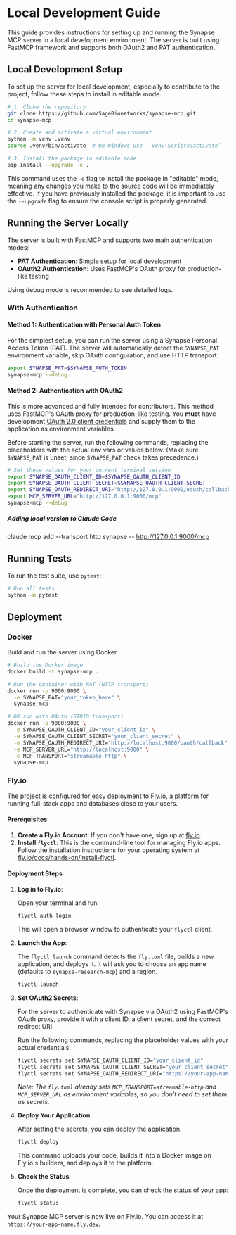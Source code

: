 # Local Development Guide

This guide provides instructions for setting up and running the Synapse MCP server in a local development environment. The server is built using FastMCP framework and supports both OAuth2 and PAT authentication.

## Local Development Setup

To set up the server for local development, especially to contribute to the project, follow these steps to install in editable mode.

```bash
# 1. Clone the repository
git clone https://github.com/SageBionetworks/synapse-mcp.git
cd synapse-mcp

# 2. Create and activate a virtual environment
python -m venv .venv
source .venv/bin/activate  # On Windows use `.venv\Scripts\activate`

# 3. Install the package in editable mode
pip install --upgrade -e .
```

This command uses the `-e` flag to install the package in "editable" mode, meaning any changes you make to the source code will be immediately effective. If you have previously installed the package, it is important to use the `--upgrade` flag to ensure the console script is properly generated.

## Running the Server Locally

The server is built with FastMCP and supports two main authentication modes:
- **PAT Authentication**: Simple setup for local development
- **OAuth2 Authentication**: Uses FastMCP's OAuth proxy for production-like testing

Using debug mode is recommended to see detailed logs.

### With Authentication

#### Method 1: Authentication with Personal Auth Token

For the simplest setup, you can run the server using a Synapse Personal Access Token (PAT). The server will automatically detect the `SYNAPSE_PAT` environment variable, skip OAuth configuration, and use HTTP transport.
```bash
export SYNAPSE_PAT=$SYNAPSE_AUTH_TOKEN
synapse-mcp --debug
```

#### Method 2: Authentication with OAuth2

This is more advanced and fully intended for contributors. This method uses FastMCP's OAuth proxy for production-like testing. You **must** have development [OAuth 2.0 client credentials](https://help.synapse.org/docs/Using-Synapse-as-an-OAuth-Server.2048327904.html) and supply them to the application as environment variables.

Before starting the server, run the following commands, replacing the placeholders with the actual env vars or values below. (Make sure `SYNAPSE_PAT` is unset, since `SYNAPSE_PAT` check takes precedence.)

```bash
# Set these values for your current terminal session
export SYNAPSE_OAUTH_CLIENT_ID=$SYNAPSE_OAUTH_CLIENT_ID
export SYNAPSE_OAUTH_CLIENT_SECRET=$SYNAPSE_OAUTH_CLIENT_SECRET
export SYNAPSE_OAUTH_REDIRECT_URI="http://127.0.0.1:9000/oauth/callback"
export MCP_SERVER_URL="http://127.0.0.1:9000/mcp"
synapse-mcp --debug
```

##### Adding local version to Claude Code

claude mcp add --transport http synapse -- http://127.0.0.1:9000/mcp


## Running Tests

To run the test suite, use `pytest`:

```bash
# Run all tests
python -m pytest
```

## Deployment 

### Docker

Build and run the server using Docker.

```bash
# Build the Docker image
docker build -t synapse-mcp .

# Run the container with PAT (HTTP transport)
docker run -p 9000:9000 \
  -e SYNAPSE_PAT="your_token_here" \
  synapse-mcp

# OR run with OAuth (STDIO transport)
docker run -p 9000:9000 \
  -e SYNAPSE_OAUTH_CLIENT_ID="your_client_id" \
  -e SYNAPSE_OAUTH_CLIENT_SECRET="your_client_secret" \
  -e SYNAPSE_OAUTH_REDIRECT_URI="http://localhost:9000/oauth/callback" \
  -e MCP_SERVER_URL="http://localhost:9000" \
  -e MCP_TRANSPORT="streamable-http" \
  synapse-mcp
```

### Fly.io

The project is configured for easy deployment to [Fly.io](https://fly.io), a platform for running full-stack apps and databases close to your users.

#### Prerequisites

1.  **Create a Fly.io Account**: If you don't have one, sign up at [fly.io](https://fly.io).
2.  **Install `flyctl`**: This is the command-line tool for managing Fly.io apps. Follow the installation instructions for your operating system at [fly.io/docs/hands-on/install-flyctl](https://fly.io/docs/hands-on/install-flyctl/).

#### Deployment Steps

1.  **Log in to Fly.io**:

    Open your terminal and run:
    ```bash
    flyctl auth login
    ```
    This will open a browser window to authenticate your `flyctl` client.

2.  **Launch the App**:

    The `flyctl launch` command detects the `fly.toml` file, builds a new application, and deploys it. It will ask you to choose an app name (defaults to `synapse-research-mcp`) and a region.

    ```bash
    flyctl launch
    ```

3.  **Set OAuth2 Secrets**:

    For the server to authenticate with Synapse via OAuth2 using FastMCP's OAuth proxy, provide it with a client ID, a client secret, and the correct redirect URI.

    Run the following commands, replacing the placeholder values with your actual credentials:
    ```bash
    flyctl secrets set SYNAPSE_OAUTH_CLIENT_ID="your_client_id"
    flyctl secrets set SYNAPSE_OAUTH_CLIENT_SECRET="your_client_secret"
    flyctl secrets set SYNAPSE_OAUTH_REDIRECT_URI="https://your-app-name.fly.dev/oauth/callback"
    ```
    *Note: The `fly.toml` already sets `MCP_TRANSPORT=streamable-http` and `MCP_SERVER_URL` as environment variables, so you don't need to set them as secrets.*

4.  **Deploy Your Application**:

    After setting the secrets, you can deploy the application.
    ```bash
    flyctl deploy
    ```
    This command uploads your code, builds it into a Docker image on Fly.io's builders, and deploys it to the platform.

5.  **Check the Status**:

    Once the deployment is complete, you can check the status of your app:
    ```bash
    flyctl status
    ```

Your Synapse MCP server is now live on Fly.io. You can access it at `https://your-app-name.fly.dev`.

